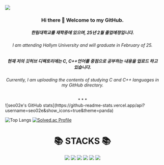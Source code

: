 <img src="https://capsule-render.vercel.app/api?type=waving&&customColorList=0,2,3&height=300&section=header&text=junseo%Kim&fontSize=70"/>
<div align=center>

### Hi there 👋 Welcome to my GitHub.
#####   한림대학교를 재학중에 있으며, 25년 2월 졸업예정입니다.
  <h6>I am attending Hallym University and will graduate in February of 25.</h6>
  
#####   현재 저의 깃허브 디렉토리에는 C, C++언어를 중점으로 공부하는 내용을 업로드 하고 있습니다.
  <h6>Currently, I am uploading the contents of studying C and C++ languages in my GitHub directory.</h6>
* * *
</div>
![seo02e's GitHub stats](https://github-readme-stats.vercel.app/api?username=seo02e&show_icons=true&theme=panda)
</div>

![Top Langs](https://github-readme-stats.vercel.app/api/top-langs/?username=seo02e&layout=compact&theme=panda)
[![Solved.ac Profile](http://mazassumnida.wtf/api/generate_badge?boj=seo02)](https://solved.ac/seo02)

<div align=center><h1>📚 STACKS 📚 </h1></div>
<div align=center> 
  <img src="https://img.shields.io/badge/java-007396?style=for-the-badge&logo=java&logoColor=white"> 
  <img src="https://img.shields.io/badge/c++-00599C?style=for-the-badge&logo=c%2B%2B&logoColor=white">
  <img src="https://img.shields.io/badge/github-181717?style=for-the-badge&logo=github&logoColor=white">
  <img src="https://img.shields.io/badge/git-F05032?style=for-the-badge&logo=git&logoColor=white">
  <img src="https://img.shields.io/badge/linux-FCC624?style=for-the-badge&logo=linux&logoColor=black"> 
  <img src="https://img.shields.io/badge/spring-6DB33F?style=for-the-badge&logo=spring&logoColor=white"> 

